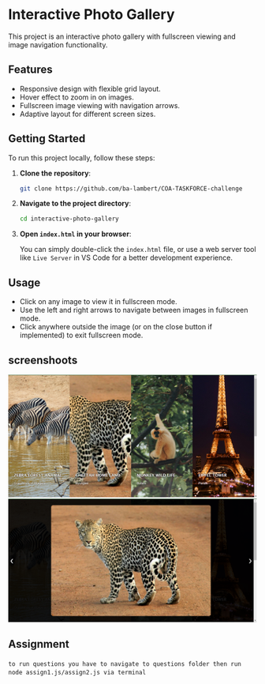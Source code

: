 # Interactive Photo Gallery

This project is an interactive photo gallery with fullscreen viewing and image navigation functionality.

## Features

- Responsive design with flexible grid layout.
- Hover effect to zoom in on images.
- Fullscreen image viewing with navigation arrows.
- Adaptive layout for different screen sizes.


## Getting Started

To run this project locally, follow these steps:

1. **Clone the repository**:

    ```sh
    git clone https://github.com/ba-lambert/COA-TASKFORCE-challenge
    ```

2. **Navigate to the project directory**:

    ```sh
    cd interactive-photo-gallery
    ```

3. **Open `index.html` in your browser**:

    You can simply double-click the `index.html` file, or use a web server tool like `Live Server` in VS Code for a better development experience.

## Usage

- Click on any image to view it in fullscreen mode.
- Use the left and right arrows to navigate between images in fullscreen mode.
- Click anywhere outside the image (or on the close button if implemented) to exit fullscreen mode.

## screenshoots
![Screenshot 1](images/mainPage.png)
![Screenshot 2](images/singleImage.png)



## Assignment
`` to run questions you have to navigate to questions folder then run node assign1.js/assign2.js via terminal ``
